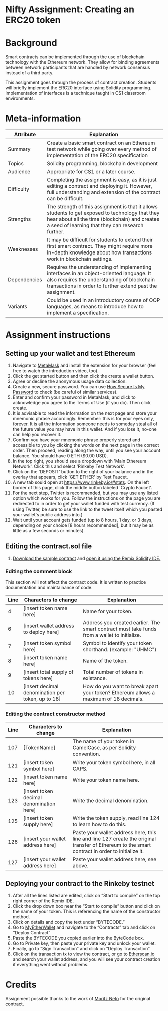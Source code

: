 Nifty Assignment: Creating an ERC20 token
=======================
# Background
Smart contracts can be implemented through the use of blockchain technology with the Ethereum network. They allow for binding agreements between network participants that are handled by network consensus instead of a third party.

This assignment goes through the process of contract creation. Students will briefly implement the ERC20 interface using Solidity programming. Implementation of interfaces is a technique taught in CS1 classroom environments.

# Meta-information

| Attribute | Explanation |
| ------------- | ------------- |
| Summary | Create a basic smart contract on an Ethereum test network while going over every method of implementation of the ERC20 specification  |
| Topics  | Solidity programming, blockchain development  |
| Audience | Appropriate for CS1 or a later course. |
| Difficulty | Completing the assignment is easy, as it is just editing a contract and deploying it. However, full understanding and extension of the contract can be difficult. |
| Strengths | The strength of this assignment is that it allows students to get exposed to technology that they hear about all the time (blockchain) and creates a seed of learning that they can research further. |
| Weaknesses | It may be difficult for students to extend their first smart contract. They might require more in-depth knowledge about how transactions work in blockchain settings. | 
| Dependencies | Requires the understanding of implementing interfaces in an object-oriented language. It also requires the understanding of blockchain transactions in order to further extend past the assignment. |
| Variants | Could be used in an introductory course of OOP languages, as means to introduce how to implement a specification. |

# Assignment instructions

## Setting up your wallet and test Ethereum
1. Navigate to [MetaMask](https://metamask.io/) and install the extension for your browser (feel free to watch the introduction video, too).
2. Click the get started button and then click the create a wallet button.
3. Agree or decline the anonymous usage data collection.
4. Create a new, secure password. You can use [How Secure Is My Password](https://howsecureismypassword.net/) to check (be careful of similar services).
5. Enter and confirm your password in MetaMask, and click to acknowledge you agree to the Terms of Use (if you do). Then click create.
6. It is advisable to read the information on the next page and store your mnemonic phrase accordingly. Remember: this is for your eyes only, forever. It is all the information someone needs to someday steal all of the future value you may have in this wallet. And if you lose it, no-one can help you recover it.
7. Confirm you have your mnemonic phrase properly stored and accessible to you by clicking the words on the next page in the correct order. Then proceed, reading along the way, until you see your account balance. You should have 0 ETH ($0.00 USD).
8. In the top right, you should see a dropdown with 'Main Ethereum Network'. Click this and select 'Rinkeby Test Network'.
9. Click on the 'DEPOSIT' button to the right of your balance and in the overlay that appears, click 'GET ETHER' by Test Faucet.
10. A new tab sould open at https://www.rinkeby.io/#stats. On the left border of this page, click the middle button labeled 'Crypto Faucet'.
11. For the next step, Twitter is recommended, but you may use any listed option which works for you. Follow the instructions on the page you are redirected to in order to get your wallet funded with test currency. (If using Twitter, be sure to use the link to the tweet itself which you pasted your wallet's public address into.)
12. Wait until your account gets funded (up to 8 hours, 1 day, or 3 days, depending on your choice \[8 hours recommended\], but it may be as little as a few seconds or minutes).

## Editing the contract.sol file
1. [Download the sample contract](contract.sol) and [open it using the Remix Solidity IDE.](https://remix.ethereum.org/)

### Editing the comment block
This section will not affect the contract code. It is written to practice documentation and maintainance of code. 

| Line | Characters to change | Explanation |
| --- | --- | --- |
| 4 | [insert token name here] | Name for your token. |
| 6 | [insert wallet address to deploy here] | Address you created earlier. The smart contract must take funds from a wallet to initialize. |
| 7 | [insert token symbol here] | Symbol to identify your token shorthand. (example: "UHMC") |
| 8 | [insert token name here] | Name of the token. |
| 9 | [insert total supply of tokens here] | Total number of tokens in existance. |
| 10 | [insert decimal denomination per token, up to 18] | How do you want to break apart your token? Ethereum allows a maximum of 18 decimals. |

### Editing the contract constructor method

| Line | Characters to change | Explanation |
| --- | --- | --- |
| 107 | [TokenName] | The name of your token in CamelCase, as per Solidity convention. |
| 121 | [insert token symbol here] | Write your token symbol here, in all CAPS. |
| 122 | [insert token name here] | Write your token name here. |
| 123 | [insert token decimal denomination here] | Write the decimal denomination. |
| 125 | [insert token supply here] | Write the token supply, read line 124 to learn how to do this. |
| 126 | [insert your wallet address here] | Paste your wallet address here, this line and line 127 create the original transfer of Ethereum to the smart contract in order to initialize it. |
| 127 | [insert your wallet address here] | Paste your wallet address here, see above. |

## Deploying your contract to the Rinkeby testnet
1. After all the lines listed are edited, click on “Start to compile” on the top right corner of the Remix IDE.
2. Click the drop down box near the “Start to compile” button and click on the name of your token. This is referencing the name of the constructor method. 
3. Click on details and copy the text under “BYTECODE.” 
4. Go to [MyEtherWallet](https://www.myetherwallet.com/)  and navigate to the “Contracts” tab and click on “Deploy Contract”
5. Paste the BYTECODE you copied earlier into the ByteCode box.
6. Go to Private key, then paste your private key and unlock your wallet.
7. Finally, go to “Sign Transaction” and click on “Deploy Transaction”
8. Click on the transaction tx to view the contract, or go to [Etherscan.io](https://rinkeby.etherscan.io/) and search your wallet address, and you will see your contract creation if everything went without problems.

# Credits
Assignment possible thanks to the work of [Moritz Neto](https://twitter.com/mrtzneto) for the original contract.